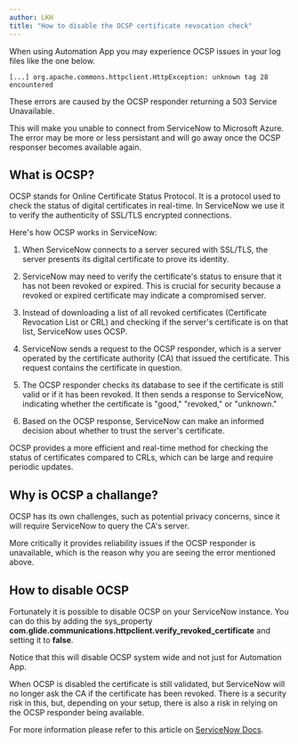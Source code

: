 ```yaml
---
author: LKH
title: "How to disable the OCSP certificate revocation check"
---
```


When using Automation App you may experience OCSP issues in your log files like the one below.

```
[...] org.apache.commons.httpclient.HttpException: unknown tag 28 encountered
```

These errors are caused by the OCSP responder returning a 503 Service Unavailable. 

This will make you unable to connect from ServiceNow to Microsoft Azure. The error may be more or less persistant and will go away once the OCSP responser becomes available again.

## What is OCSP?

OCSP stands for Online Certificate Status Protocol. It is a protocol used  to check the status of digital certificates in real-time. In ServiceNow we use it to verify the authenticity of SSL/TLS encrypted connections.

Here's how OCSP works in ServiceNow:

1. When ServiceNow connects to a server secured with SSL/TLS, the server presents its digital certificate to prove its identity.

2. ServiceNow may need to verify the certificate's status to ensure that it has not been revoked or expired. This is crucial for security because a revoked or expired certificate may indicate a compromised server.

3. Instead of downloading a list of all revoked certificates (Certificate Revocation List or CRL) and checking if the server's certificate is on that list, ServiceNow uses OCSP.

4. ServiceNow sends a request to the OCSP responder, which is a server operated by the certificate authority (CA) that issued the certificate. This request contains the certificate in question.

5. The OCSP responder checks its database to see if the certificate is still valid or if it has been revoked. It then sends a response to ServiceNow, indicating whether the certificate is "good," "revoked," or "unknown."

5. Based on the OCSP response, ServiceNow can make an informed decision about whether to trust the server's certificate.

OCSP provides a more efficient and real-time method for checking the status of certificates compared to CRLs, which can be large and require periodic updates. 

## Why is OCSP a challange?

OCSP has its own challenges, such as potential privacy concerns, since it will require ServiceNow to query the CA's server.

More critically it provides reliability issues if the OCSP responder is unavailable, which is the reason why you are seeing the error mentioned above.

## How to disable OCSP

Fortunately it is possible to disable OCSP on your ServiceNow instance. You can do this by adding the sys_property **com.glide.communications.httpclient.verify_revoked_certificate** and setting it to **false**.

Notice that this will disable OCSP system wide and not just for Automation App.

When OCSP is disabled the certificate is still validated, but ServiceNow will no longer ask the CA if the certificate has been revoked. There is a security risk in this, but, depending on your setup, there is also a risk in relying on the OCSP responder being available.

For more information please refer to this article on [ServiceNow Docs](https://docs.servicenow.com/en-US/bundle/vancouver-platform-security/page/administer/security/reference/verify-revoked-certificate.html).